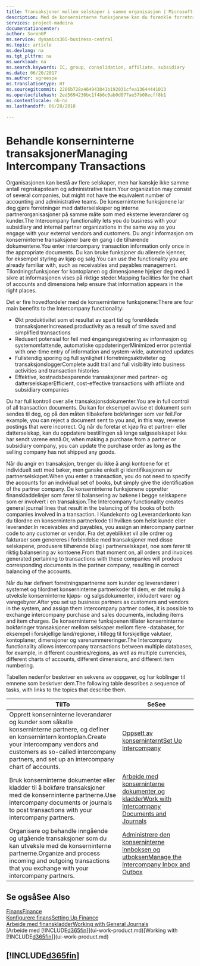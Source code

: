 ```yaml
---
title: Transaksjoner mellom selskaper i samme organisasjon | Microsoft-dokumentasjon
description: Med de konserninterne funksjonene kan du forenkle forretningsprosesser og transaksjoner mellom selskaper i samme organisasjon.
services: project-madeira
documentationcenter: 
author: SorenGP
ms.service: dynamics365-business-central
ms.topic: article
ms.devlang: na
ms.tgt_pltfrm: na
ms.workload: na
ms.search.keywords: IC, group, consolidation, affiliate, subsidiary
ms.date: 06/20/2017
ms.author: sgroespe
ms.translationtype: HT
ms.sourcegitcommit: 2286b728a464943841b192031cfea13644441013
ms.openlocfilehash: 2ed5694236bc1f4b6c0ab0d077ae57b08ecff8b1
ms.contentlocale: nb-no
ms.lasthandoff: 06/28/2018

---
```

# <a name="managing-intercompany-transactions"></a><span data-ttu-id="8887c-103">Behandle konserninterne transaksjoner</span><span class="sxs-lookup"><span data-stu-id="8887c-103">Managing Intercompany Transactions</span></span>
<span data-ttu-id="8887c-104">Organisasjonen kan bestå av flere selskaper, men har kanskje ikke samme antall regnskapsteam og administrative team.</span><span class="sxs-lookup"><span data-stu-id="8887c-104">Your organization may consist of several companies, but might not have the equivalent number of accounting and administrative teams.</span></span> <span data-ttu-id="8887c-105">De konserninterne funksjonene lar deg gjøre forretninger med datterselskaper og interne partnerorganisasjoner på samme måte som med eksterne leverandører og kunder.</span><span class="sxs-lookup"><span data-stu-id="8887c-105">The Intercompany functionality lets you do business with your subsidiary and internal partner organizations in the same way as you engage with your external vendors and customers.</span></span> <span data-ttu-id="8887c-106">Du angir informasjon om konserninterne transaksjoner bare én gang i de tilhørende dokumentene.</span><span class="sxs-lookup"><span data-stu-id="8887c-106">You enter intercompany transaction information only once in the appropriate documents.</span></span> <span data-ttu-id="8887c-107">Du kan bruke funksjoner du allerede kjenner, for eksempel styring av kjøp og salg.</span><span class="sxs-lookup"><span data-stu-id="8887c-107">You can use the functionality you are already familiar with, such as receivables and payables management.</span></span> <span data-ttu-id="8887c-108">Tilordningsfunksjoner for kontoplanen og dimensjonene hjelper deg med å sikre at informasjonen vises på riktige steder.</span><span class="sxs-lookup"><span data-stu-id="8887c-108">Mapping facilities for the chart of accounts and dimensions help ensure that information appears in the right places.</span></span>  

<span data-ttu-id="8887c-109">Det er fire hovedfordeler med de konserninterne funksjonene:</span><span class="sxs-lookup"><span data-stu-id="8887c-109">There are four main benefits to the Intercompany functionality:</span></span>  

- <span data-ttu-id="8887c-110">Økt produktivitet som et resultat av spart tid og forenklede transaksjoner</span><span class="sxs-lookup"><span data-stu-id="8887c-110">Increased productivity as a result of time saved and simplified transactions</span></span>  
- <span data-ttu-id="8887c-111">Redusert potensial for feil med éngangsregistrering av informasjon og systemomfattende, automatiske oppdateringer</span><span class="sxs-lookup"><span data-stu-id="8887c-111">Minimized error potential with one-time entry of information and system-wide, automated updates</span></span>  
- <span data-ttu-id="8887c-112">Fullstendig sporing og full synlighet i forretningsaktiviteter og transaksjonslogger</span><span class="sxs-lookup"><span data-stu-id="8887c-112">Complete audit trail and full visibility into business activities and transaction histories</span></span>  
- <span data-ttu-id="8887c-113">Effektive, kostnadsbesparende transaksjoner med partner- og datterselskaper</span><span class="sxs-lookup"><span data-stu-id="8887c-113">Efficient, cost-effective transactions with affiliate and subsidiary companies</span></span>  

<span data-ttu-id="8887c-114">Du har full kontroll over alle transaksjonsdokumenter.</span><span class="sxs-lookup"><span data-stu-id="8887c-114">You are in full control of all transaction documents.</span></span> <span data-ttu-id="8887c-115">Du kan for eksempel avvise et dokument som sendes til deg, og på den måten tilbakeføre bokføringer som var feil.</span><span class="sxs-lookup"><span data-stu-id="8887c-115">For example, you can reject a document sent to you and, in this way, reverse postings that were incorrect.</span></span> <span data-ttu-id="8887c-116">Og når du foretar et kjøp fra et partner- eller datterselskap, kan du oppdatere bestillingen så lenge salgsselskapet ikke har sendt varene ennå.</span><span class="sxs-lookup"><span data-stu-id="8887c-116">Or, when making a purchase from a partner or subsidiary company, you can update the purchase order as long as the selling company has not shipped any goods.</span></span>  

<span data-ttu-id="8887c-117">Når du angir en transaksjon, trenger du ikke å angi kontoene for et individuelt sett med bøker, men ganske enkelt gi identifikasjonen av partnerselskapet.</span><span class="sxs-lookup"><span data-stu-id="8887c-117">When you enter a transaction, you do not need to specify the accounts for an individual set of books, but simply give the identification of the partner company.</span></span> <span data-ttu-id="8887c-118">De konserninterne funksjonene oppretter finanskladdelinjer som fører til balansering av bøkene i begge selskapene som er involvert i en transaksjon.</span><span class="sxs-lookup"><span data-stu-id="8887c-118">The Intercompany functionality creates general journal lines that result in the balancing of the books of both companies involved in a transaction.</span></span> <span data-ttu-id="8887c-119">I Kundekonto og Leverandørkonto kan du tilordne en konsernintern partnerkode til hvilken som helst kunde eller leverandør.</span><span class="sxs-lookup"><span data-stu-id="8887c-119">In receivables and payables, you assign an intercompany partner code to any customer or vendor.</span></span> <span data-ttu-id="8887c-120">Fra det øyeblikket vil alle ordrer og fakturaer som genereres i forbindelse med transaksjoner med disse selskapene, produsere tilhørende bilag i partnerselskapet, noe som fører til riktig balansering av kontoene.</span><span class="sxs-lookup"><span data-stu-id="8887c-120">From that moment on, all orders and invoices generated pertaining to transactions with these companies will produce corresponding documents in the partner company, resulting in correct balancing of the accounts.</span></span>  

 <span data-ttu-id="8887c-121">Når du har definert forretningspartnerne som kunder og leverandører i systemet og tilordnet konserninterne partnerkoder til dem, er det mulig å utveksle konserninterne kjøps- og salgsdokumenter, inkludert varer og varegebyrer.</span><span class="sxs-lookup"><span data-stu-id="8887c-121">After you set up business partners as customers and vendors in the system, and assign them intercompany partner codes, it is possible to exchange intercompany purchase and sales documents, including items and item charges.</span></span> <span data-ttu-id="8887c-122">De konserninterne funksjoenen tillater konserninterne bokføringer transaksjoner mellom selskaper mellom flere -databaser, for eksempel i forskjellige land/regioner, i tillegg til forskjellige valutaer, kontoplaner, dimensjoner og varenummereringer.</span><span class="sxs-lookup"><span data-stu-id="8887c-122">The Intercompany functionality allows intercompany transactions between multiple databases, for example, in different countries/regions, as well as multiple currencies, different charts of accounts, different dimensions, and different item numbering.</span></span>  

<span data-ttu-id="8887c-123">Tabellen nedenfor beskriver en sekvens av oppgaver, og har koblinger til emnene som beskriver dem.</span><span class="sxs-lookup"><span data-stu-id="8887c-123">The following table describes a sequence of tasks, with links to the topics that describe them.</span></span>

 |<span data-ttu-id="8887c-124">Til</span><span class="sxs-lookup"><span data-stu-id="8887c-124">To</span></span> |<span data-ttu-id="8887c-125">Se</span><span class="sxs-lookup"><span data-stu-id="8887c-125">See</span></span>|
 |---|---|
 |<span data-ttu-id="8887c-126">Opprett konserninterne leverandører og kunder som såkalte konserninterne partnere, og definer en konsernintern kontoplan.</span><span class="sxs-lookup"><span data-stu-id="8887c-126">Create your intercompany vendors and customers as so-called intercompany partners, and set up an intercompany chart of accounts.</span></span>|[<span data-ttu-id="8887c-127">Oppsett av konserninternt</span><span class="sxs-lookup"><span data-stu-id="8887c-127">Set Up Intercompany</span></span>](intercompany-how-setup.md)|
 |<span data-ttu-id="8887c-128">Bruk konserninterne dokumenter eller kladder til å bokføre transaksjoner med de konserninterne partnerne.</span><span class="sxs-lookup"><span data-stu-id="8887c-128">Use intercompany documents or journals to post transactions with your intercompany partners.</span></span>|[<span data-ttu-id="8887c-129">Arbeide med konserninterne dokumenter og kladder</span><span class="sxs-lookup"><span data-stu-id="8887c-129">Work with Intercompany Documents and Journals</span></span>](intercompany-how-work-documents-journals.md)|
 |<span data-ttu-id="8887c-130">Organisere og behandle inngående og utgående transaksjoner som du kan utveksle med de konserninterne partnerne.</span><span class="sxs-lookup"><span data-stu-id="8887c-130">Organize and process incoming and outgoing transactions that you exchange with your intercompany partners.</span></span>|[<span data-ttu-id="8887c-131">Administrere den konserninterne innboksen og utboksen</span><span class="sxs-lookup"><span data-stu-id="8887c-131">Manage the Intercompany Inbox and Outbox</span></span>](intercompany-how-manage-intercompany-inbox.md)|

## <a name="see-also"></a><span data-ttu-id="8887c-132">Se også</span><span class="sxs-lookup"><span data-stu-id="8887c-132">See Also</span></span>
[<span data-ttu-id="8887c-133">Finans</span><span class="sxs-lookup"><span data-stu-id="8887c-133">Finance</span></span>](finance.md)  
[<span data-ttu-id="8887c-134">Konfigurere finans</span><span class="sxs-lookup"><span data-stu-id="8887c-134">Setting Up Finance</span></span>](finance-setup-finance.md)  
[<span data-ttu-id="8887c-135">Arbeide med finanskladder</span><span class="sxs-lookup"><span data-stu-id="8887c-135">Working with General Journals</span></span>](ui-work-general-journals.md)  
<span data-ttu-id="8887c-136">[Arbeide med [!INCLUDE[d365fin](includes/d365fin_md.md)]](ui-work-product.md)</span><span class="sxs-lookup"><span data-stu-id="8887c-136">[Working with [!INCLUDE[d365fin](includes/d365fin_md.md)]](ui-work-product.md)</span></span>

## [!INCLUDE[d365fin](includes/free_trial_md.md)]  
 


